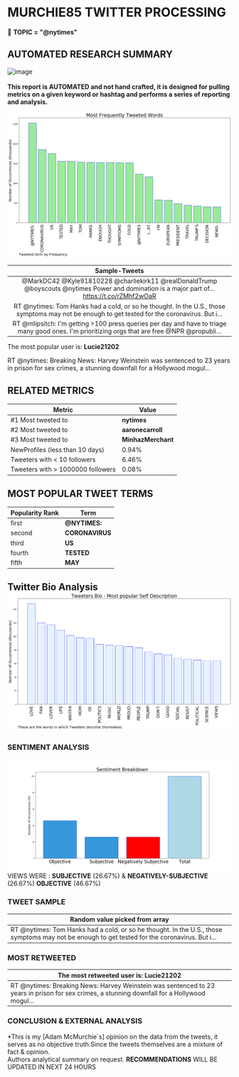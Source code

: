 # MURCHIE85 TWITTER PROCESSING 
&#x1F34E; **TOPIC = "@nytimes"**

## AUTOMATED RESEARCH SUMMARY

![image](https://marketingplatform.google.com/about/static/images/gmp/analytics-smb-benefit.jpg)
<br></br>
<b> This report is AUTOMATED and not hand crafted, it is designed for pulling metrics on a given keyword or hashtag and performs a series of reporting and analysis.</b>



![image](TWEETS.png)



|                **Sample-Tweets**        |
| :-------------: |
| @MarkDC42 @Kyle91810228 @charliekirk11 @realDonaldTrump @boyscouts @nytimes Power and domination is a major part of… https://t.co/rZMhf2wOaR |
| RT @nytimes: Tom Hanks had a cold, or so he thought. In the U.S., those symptoms may not be enough to get tested for the coronavirus. But i… |
| RT @mlipsitch: I'm getting &gt;100 press queries per day and have to triage many good ones. I'm prioritizing orgs that are free @NPR @propubli… |

The most popular user is: **Lucie21202**
<div class="alert alert-block alert-danger"> RT @nytimes: Breaking News: Harvey Weinstein was sentenced to 23 years in prison for sex crimes, a stunning downfall for a Hollywood mogul…</div>

## RELATED METRICS<br>
| Metric | Value |
| ------------- | ------------- |
| #1 Most tweeted to  | **nytimes** |
| #2 Most tweeted to  | **aaronecarroll** |
| #3 Most tweeted to  | **MinhazMerchant** |
| NewProfiles (less than 10 days) | 0.94%  |
| Tweeters with < 10 followers  | 6.46%|
| Tweeters with > 1000000 followers  | 0.08%  |



## MOST POPULAR TWEET TERMS 


| Popularity Rank  | Term |
| ------------- | ------------- |
| first  | **@NYTIMES:**  |
| second  | **CORONAVIRUS**  |
| third  | **US** |
| fourth  | **TESTED**  |
| fifth  | **MAY**  |


## Twitter Bio Analysis![image](BIO.png)
### SENTIMENT ANALYSIS
![image](sentiment.png)
VIEWS WERE : **SUBJECTIVE**  (26.67%) & **NEGATIVELY-SUBJECTIVE** (26.67%) **OBJECTIVE** (46.67%)

### TWEET SAMPLE 
| Random value picked from array |
| ------------- |
|RT @nytimes: Tom Hanks had a cold, or so he thought. In the U.S., those symptoms may not be enough to get tested for the coronavirus. But i… |

### MOST RETWEETED 

| The most retweeted user is: **Lucie21202**  |
| ------------- |
| RT @nytimes: Breaking News: Harvey Weinstein was sentenced to 23 years in prison for sex crimes, a stunning downfall for a Hollywood mogul… |

### CONCLUSION & EXTERNAL ANALYSIS

*This is my [Adam McMurchie`s] opinion on the data from the tweets, it serves as no objective truth.Since the tweets themselves are a mixture of fact & opinion.<br>
Authors analytical summary on request.
**RECOMMENDATIONS** WILL BE UPDATED IN NEXT  24 HOURS <br>